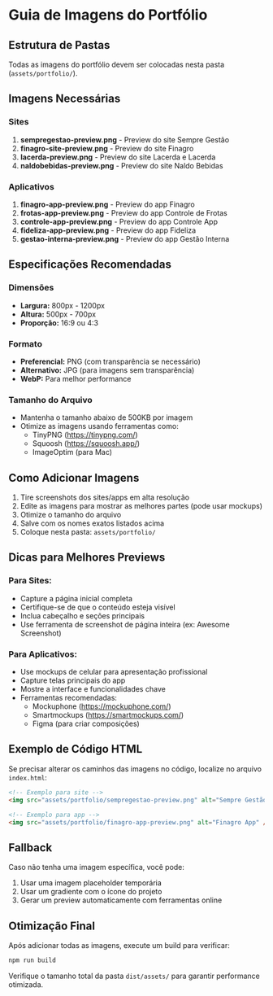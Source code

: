 # Guia de Imagens do Portfólio

## Estrutura de Pastas

Todas as imagens do portfólio devem ser colocadas nesta pasta (`assets/portfolio/`).

## Imagens Necessárias

### Sites
1. **sempregestao-preview.png** - Preview do site Sempre Gestão
2. **finagro-site-preview.png** - Preview do site Finagro
3. **lacerda-preview.png** - Preview do site Lacerda e Lacerda
4. **naldobebidas-preview.png** - Preview do site Naldo Bebidas

### Aplicativos
1. **finagro-app-preview.png** - Preview do app Finagro
2. **frotas-app-preview.png** - Preview do app Controle de Frotas
3. **controle-app-preview.png** - Preview do app Controle App
4. **fideliza-app-preview.png** - Preview do app Fideliza
5. **gestao-interna-preview.png** - Preview do app Gestão Interna

## Especificações Recomendadas

### Dimensões
- **Largura:** 800px - 1200px
- **Altura:** 500px - 700px
- **Proporção:** 16:9 ou 4:3

### Formato
- **Preferencial:** PNG (com transparência se necessário)
- **Alternativo:** JPG (para imagens sem transparência)
- **WebP:** Para melhor performance

### Tamanho do Arquivo
- Mantenha o tamanho abaixo de 500KB por imagem
- Otimize as imagens usando ferramentas como:
  - TinyPNG (https://tinypng.com/)
  - Squoosh (https://squoosh.app/)
  - ImageOptim (para Mac)

## Como Adicionar Imagens

1. Tire screenshots dos sites/apps em alta resolução
2. Edite as imagens para mostrar as melhores partes (pode usar mockups)
3. Otimize o tamanho do arquivo
4. Salve com os nomes exatos listados acima
5. Coloque nesta pasta: `assets/portfolio/`

## Dicas para Melhores Previews

### Para Sites:
- Capture a página inicial completa
- Certifique-se de que o conteúdo esteja visível
- Inclua cabeçalho e seções principais
- Use ferramenta de screenshot de página inteira (ex: Awesome Screenshot)

### Para Aplicativos:
- Use mockups de celular para apresentação profissional
- Capture telas principais do app
- Mostre a interface e funcionalidades chave
- Ferramentas recomendadas:
  - Mockuphone (https://mockuphone.com/)
  - Smartmockups (https://smartmockups.com/)
  - Figma (para criar composições)

## Exemplo de Código HTML

Se precisar alterar os caminhos das imagens no código, localize no arquivo `index.html`:

```html
<!-- Exemplo para site -->
<img src="assets/portfolio/sempregestao-preview.png" alt="Sempre Gestão" />

<!-- Exemplo para app -->
<img src="assets/portfolio/finagro-app-preview.png" alt="Finagro App" />
```

## Fallback

Caso não tenha uma imagem específica, você pode:
1. Usar uma imagem placeholder temporária
2. Usar um gradiente com o ícone do projeto
3. Gerar um preview automaticamente com ferramentas online

## Otimização Final

Após adicionar todas as imagens, execute um build para verificar:

```bash
npm run build
```

Verifique o tamanho total da pasta `dist/assets/` para garantir performance otimizada.
